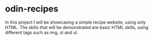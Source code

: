 # odin-recipes
In this project I will be showcasing a simple recipe website, using only HTML. The skills that will be demonstrated are basic HTML skills, using different tags such as img, ol and ul. 